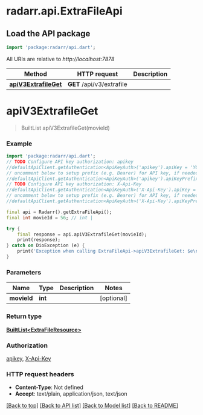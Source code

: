 # radarr.api.ExtraFileApi

## Load the API package
```dart
import 'package:radarr/api.dart';
```

All URIs are relative to *http://localhost:7878*

Method | HTTP request | Description
------------- | ------------- | -------------
[**apiV3ExtrafileGet**](ExtraFileApi.md#apiv3extrafileget) | **GET** /api/v3/extrafile | 


# **apiV3ExtrafileGet**
> BuiltList<ExtraFileResource> apiV3ExtrafileGet(movieId)



### Example
```dart
import 'package:radarr/api.dart';
// TODO Configure API key authorization: apikey
//defaultApiClient.getAuthentication<ApiKeyAuth>('apikey').apiKey = 'YOUR_API_KEY';
// uncomment below to setup prefix (e.g. Bearer) for API key, if needed
//defaultApiClient.getAuthentication<ApiKeyAuth>('apikey').apiKeyPrefix = 'Bearer';
// TODO Configure API key authorization: X-Api-Key
//defaultApiClient.getAuthentication<ApiKeyAuth>('X-Api-Key').apiKey = 'YOUR_API_KEY';
// uncomment below to setup prefix (e.g. Bearer) for API key, if needed
//defaultApiClient.getAuthentication<ApiKeyAuth>('X-Api-Key').apiKeyPrefix = 'Bearer';

final api = Radarr().getExtraFileApi();
final int movieId = 56; // int | 

try {
    final response = api.apiV3ExtrafileGet(movieId);
    print(response);
} catch on DioException (e) {
    print('Exception when calling ExtraFileApi->apiV3ExtrafileGet: $e\n');
}
```

### Parameters

Name | Type | Description  | Notes
------------- | ------------- | ------------- | -------------
 **movieId** | **int**|  | [optional] 

### Return type

[**BuiltList&lt;ExtraFileResource&gt;**](ExtraFileResource.md)

### Authorization

[apikey](../README.md#apikey), [X-Api-Key](../README.md#X-Api-Key)

### HTTP request headers

 - **Content-Type**: Not defined
 - **Accept**: text/plain, application/json, text/json

[[Back to top]](#) [[Back to API list]](../README.md#documentation-for-api-endpoints) [[Back to Model list]](../README.md#documentation-for-models) [[Back to README]](../README.md)

